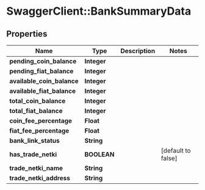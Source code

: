 # SwaggerClient::BankSummaryData

## Properties
Name | Type | Description | Notes
------------ | ------------- | ------------- | -------------
**pending_coin_balance** | **Integer** |  | 
**pending_fiat_balance** | **Integer** |  | 
**available_coin_balance** | **Integer** |  | 
**available_fiat_balance** | **Integer** |  | 
**total_coin_balance** | **Integer** |  | 
**total_fiat_balance** | **Integer** |  | 
**coin_fee_percentage** | **Float** |  | 
**fiat_fee_percentage** | **Float** |  | 
**bank_link_status** | **String** |  | 
**has_trade_netki** | **BOOLEAN** |  | [default to false]
**trade_netki_name** | **String** |  | 
**trade_netki_address** | **String** |  | 


